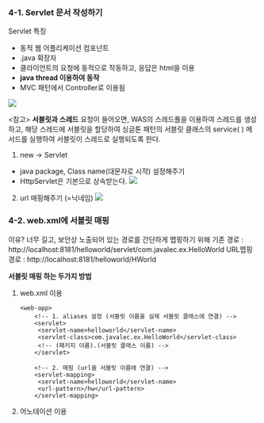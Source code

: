 ### 4-1. Servlet 문서 작성하기
Servlet 특징
- 동적 웹 어플리케이션 컴포넌트
- .java 확장자
- 클라이언트의 요청에 동적으로 작동하고, 응답은 html을 이용
- **java thread 이용하여 동작**
- MVC 패턴에서 Controller로 이용됨

![
](https://lh3.googleusercontent.com/KOrMlBKjPrVWYf4TNbAy5Kxc7iVNhUiTcd9EmOBzVeyyA4IiEdzbteEWDS-x0Wy-GtLGFH13dyc "Servlet")

<참고>
**서블릿과 스레드**
요청이 들어오면, WAS의 스레드풀을 이용하여 스레드를 생성하고, 해당 스레드에 서블릿을 할당하여 싱글톤 패턴의 서블릿 클래스의 service( ) 메서드를 실행하여 서블릿이 스레드로 실행되도록 한다.

1. new -> Servlet
- java package, Class name(대문자로 시작) 설정해주기
- HttpServlet은 기본으로 상속받는다.
![
](https://lh3.googleusercontent.com/6XeqWIiNSgzs6Fshy7t6ql6rNjkzxFUgsVDwBipZGCFU0TaWWze7D1B6OF0Z8qMnSmLyT44moZI "servlet만들기1")
2. url 매핑해주기 (=닉네임)
![
](https://lh3.googleusercontent.com/40JL4Ea0qOXvDY2fCb68tZwfq3Dt_eNMfkFbfGBJ7v2rtSLjLoEYik1Bq2-emkC0B24mBEpwkgA "servlet만들기2")


### 4-2. web.xml에 서블릿 매핑
이유? 너무 길고, 보안상 노출되어 있는 경로를 간단하게 맵핑하기 위해
기존 경로 : http://localhost:8181/helloworld/servlet/com.javalec.ex.HelloWorld
URL맵핑 경로 : http://localhost:8181/helloworld/HWorld

**서블릿 매핑 하는 두가지 방법**
1. web.xml 이용

       <web-app>
		   <!-- 1. aliases 설정 (서블릿 이름을 실제 서블릿 클래스에 연결) --> 
	       <servlet>
	       	<servlet-name>helloworld</servlet-name>
	       	<servlet-class>com.javalec.ex.HelloWorld</servlet-class>
	       	<!-- (패키지 이름).(서블릿 클래스 이름) -->
	       </servlet>
		
		   <!-- 2. 매핑 (url을 서블릿 이름에 연결) -->
	       <servlet-mapping>
	       	<servlet-name>helloworld</servlet-name>
	       	<url-pattern>/hw</url-pattern>
	       </servlet-mapping>
	  </web-app>     


2. 어노테이션 이용
<!--stackedit_data:
eyJoaXN0b3J5IjpbOTQ3MjA5NDYwLC02ODYwMjE0NDksLTE1MD
A1NDgzNjksMTI4Nzk0NTI4NiwxNDIwOTM5NDE5LC0xOTQ4MDcw
NTU4LDEzNDU5MDg3OTgsLTE2MDA0Mzc3MzUsLTIwODg3NDY2MT
JdfQ==
-->